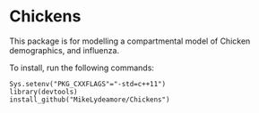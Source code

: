 # Chickens
This package is for modelling a compartmental model of Chicken demographics, and influenza.

To install, run the following commands:

```
Sys.setenv("PKG_CXXFLAGS"="-std=c++11")
library(devtools)
install_github("MikeLydeamore/Chickens")
```
